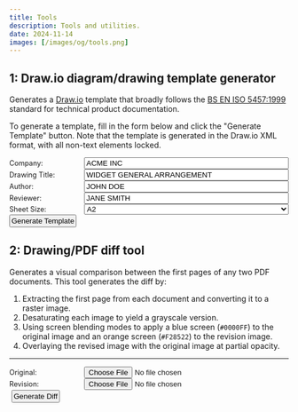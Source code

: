 ```yaml
---
title: Tools
description: Tools and utilities.
date: 2024-11-14
images: [/images/og/tools.png]
---
```


## 1: Draw.io diagram/drawing template generator

Generates a [Draw.io](https://app.diagrams.net/) template that broadly follows the
[BS EN ISO 5457:1999](https://knowledge.bsigroup.com/products/technical-product-documentation-sizes-and-layout-of-drawing-sheets?version=standard)
standard for technical product documentation.

To generate a template, fill in the form below and click the "Generate Template" button. Note that the template is
generated in the Draw.io XML format, with all non-text elements locked.

<div id="generator" class="form-container">
  <div class="form-row">
    <label for="companyName" class="form-label">Company:</label>
    <div class="form-input">
      <input type="text" id="companyName" value="ACME INC" >
    </div>
  </div>
  <div class="form-row">
    <label for="drawingTitle" class="form-label">Drawing Title:</label>
    <div class="form-input">
      <input type="text" id="drawingTitle" value="WIDGET GENERAL ARRANGEMENT" >
    </div>
  </div>
  <div class="form-row">
    <label for="authorName" class="form-label">Author:</label>
    <div class="form-input">
      <input type="text" id="authorName" value="JOHN DOE" >
    </div>
  </div>
  <div class="form-row">
    <label for="reviewedBy" class="form-label">Reviewer:</label>
    <div class="form-input">
      <input type="text" id="reviewedBy" value="JANE SMITH" >
    </div>
  </div>
  <div class="form-row">
    <label for="paperSize" class="form-label">Sheet Size:</label>
    <div class="form-input">
      <select id="paperSize">
        <option value="A4">A4</option>
        <option value="A3">A3</option>
        <option value="A2" selected>A2</option>
        <option value="A1">A1</option>
      </select>
    </div>
  </div>
  <div class="form-row">
    <div class="form-input-offset">
      <button id="generateBtn">Generate Template</button>
    </div>
  </div>
</div>

<script src="/js/drawio-generator/constants.js" type="module"></script>
<script src="/js/drawio-generator/utils.js" type="module"></script>
<script src="/js/drawio-generator/grid.js" type="module"></script>
<script src="/js/drawio-generator/draw.js" type="module"></script>
<script src="/js/drawio-generator/main.js" type="module"></script>
<script type="module">
import { PAPER_SIZES } from '/js/drawio-generator/constants.js';
import { generateDrawioTemplate } from '/js/drawio-generator/main.js';
function downloadFile(content, filename, type = 'application/xml') {
  const blob = new Blob([content], {type});
  const url = URL.createObjectURL(blob);
  const a = document.createElement('a');
  a.href = url;
  a.download = filename;
  document.body.appendChild(a);
  a.click();
  document.body.removeChild(a);
  URL.revokeObjectURL(url);
}
function generateAndDownload(
  paperSize,
  companyName,
  drawingTitle,
  authorName,
  reviewedBy
  ) {
  const xmlString = generateDrawioTemplate(
    paperSize,
    companyName,
    drawingTitle,
    authorName,
    reviewedBy
  );
  downloadFile(xmlString, 'template.drawio');
}
document.getElementById('generateBtn').addEventListener('click', () => {
  const paperSizeSelect = document.getElementById('paperSize');
  const paperSize = PAPER_SIZES[paperSizeSelect.value];
  const config = {
    paperSize: paperSize,
    companyName: document.getElementById('companyName').value,
    drawingTitle: document.getElementById('drawingTitle').value,
    authorName: document.getElementById('authorName').value,
    reviewedBy: document.getElementById('reviewedBy').value
  };
  generateAndDownload(
    config.paperSize,
    config.companyName,
    config.drawingTitle,
    config.authorName,
    config.reviewedBy
  );
});
</script>

## 2: Drawing/PDF diff tool

Generates a visual comparison between the first pages of any two PDF documents. This tool generates the diff by:

1. Extracting the first page from each document and converting it to a raster image.
2. Desaturating each image to yield a grayscale version.
3. Using screen blending modes to apply a blue screen (`#0000FF`) to the original image and an orange screen (`#F28522`)
   to the revision image.
4. Overlaying the revised image with the original image at partial opacity.

---

<div>
  <div class="form-row">
      <label for="custom-file-source" class="form-label">Original:</label>
      <input type="file" accept=".pdf" id="custom-file-source" />
  </div>
  <img id="image-source" class="shadow" />
  <div class="form-row col">
      <label for="custom-file-target" class="form-label">Revision:</label>
      <input type="file" accept=".pdf" id="custom-file-target" />
  </div>
  <img id="image-target" class="shadow" />
  <button id="generate">Generate Diff</button>
  <canvas id="pdf" class="hidden"></canvas>
  <canvas id="working-canvas" class="hidden"></canvas>
  <h3 id="difftitle" class="hidden">Diff output</h3>
  <div class="legend shadow" style="width: 25%;" id="legend">
    <span class="source">⯀</span> Original
    <br />
    <span class="target">⯀</span> Revision
  </div>
  <div class="col">
  <a id="diff-display-wrapper" href="" target="_blank">
      <img id="diff-display" />
  </a>
  </div>
</div>

<script type="module">
import { readFileTo, loadAndRender, generateDiff } from '/js/drawing-diff/main.js';

// Set up source document preview
const inputElementSource = document.getElementById("custom-file-source");
const renderElementSource = document.getElementById("image-source");
inputElementSource.onchange = function(event) {
    readFileTo(event, renderElementSource);
};

// Set up target document preview
const inputElementTarget = document.getElementById("custom-file-target");
const renderElementTarget = document.getElementById("image-target");
inputElementTarget.onchange = function(event) {
    readFileTo(event, renderElementTarget);
};

// Attach diff generator function to button
const generateElement = document.getElementById("generate");
generateElement.onclick = function(event) {
    const sourceImage = document.getElementById("image-source");
    const targetImage = document.getElementById("image-target");
    const workingCanvas = document.getElementById("working-canvas");
    const renderElements = [document.getElementById("diff-display")];
    const wrapper = document.getElementById("diff-display-wrapper");
    
    generateDiff(
        sourceImage,
        targetImage,
        workingCanvas,
        renderElements
    ).then(() => {
        const imageUrl = renderElements[0].src;
        wrapper.href = imageUrl;
        wrapper.onclick = function(e) {
            e.preventDefault();

            // Create a new blob from the data URL for Chrome.
            fetch(imageUrl)
                .then(res => res.blob())
                .then(blob => {
                    const blobUrl = URL.createObjectURL(blob);
                    window.open(blobUrl, '_blank');
                    // Clean up the blob URL after opening.
                    setTimeout(() => URL.revokeObjectURL(blobUrl), 100);
                });
        };
        document.getElementById("legend").style.display = "block";
        document.getElementById("difftitle").style.display = "block";
    });
};
</script>

<!-- All CSS -->
<style>
button {
  padding: 2px;
}

/* Forms */
.form-container {
  max-width: 600px;
}
.form-row {
  display: flex;
  align-items: center;
}
.form-label {
  width: 120px;
  padding-right: 15px;
  font-size: 0.9em;
  flex-shrink: 0;
}
.form-input {
  flex-grow: 1;
}
.form-input input, .form-input select {
  width: 100%;
}

/*  Drawing diff */
.hidden {
    display: none;
}
.source {
    color: #0000FF;
}
.target {
    color: #F28522;
}
.legend {
    margin-bottom: 5px;
    padding: 5px;
    border: 1px solid #dddddd;
    display: none;
    border-radius: 5px;
}
</style>
